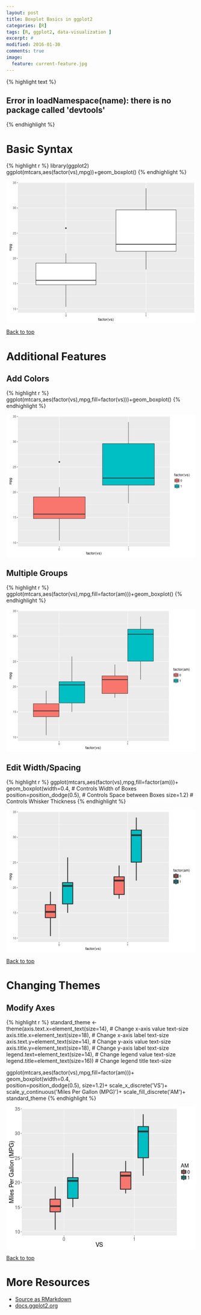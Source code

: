 ```yaml
---
layout: post
title: Boxplot Basics in ggplot2
categories: [R]
tags: [R, ggplot2, data-visualization ]
excerpt: #
modified: 2016-01-30
comments: true
image:
  feature: current-feature.jpg
---
```



{% highlight text %}
## Error in loadNamespace(name): there is no package called 'devtools'
{% endhighlight %}

# Basic Syntax


{% highlight r %}
library(ggplot2)
ggplot(mtcars,aes(factor(vs),mpg))+geom_boxplot()
{% endhighlight %}

<img src="/figure/source/2016-01-26-ggplot-boxplot/unnamed-chunk-1-1.png" title="plot of chunk unnamed-chunk-1" alt="plot of chunk unnamed-chunk-1" style="display: block; margin: auto;" />

<a href="#top">Back to top</a>

# Additional Features

## Add Colors


{% highlight r %}
ggplot(mtcars,aes(factor(vs),mpg,fill=factor(vs)))+geom_boxplot()
{% endhighlight %}

<img src="/figure/source/2016-01-26-ggplot-boxplot/unnamed-chunk-2-1.png" title="plot of chunk unnamed-chunk-2" alt="plot of chunk unnamed-chunk-2" style="display: block; margin: auto;" />

## Multiple Groups


{% highlight r %}
ggplot(mtcars,aes(factor(vs),mpg,fill=factor(am)))+geom_boxplot()
{% endhighlight %}

<img src="/figure/source/2016-01-26-ggplot-boxplot/unnamed-chunk-3-1.png" title="plot of chunk unnamed-chunk-3" alt="plot of chunk unnamed-chunk-3" style="display: block; margin: auto;" />

## Edit Width/Spacing


{% highlight r %}
ggplot(mtcars,aes(factor(vs),mpg,fill=factor(am)))+
  geom_boxplot(width=0.4,                    # Controls Width of Boxes
               position=position_dodge(0.5), # Controls Space between Boxes
               size=1.2)                     # Controls Whisker Thickness
{% endhighlight %}

<img src="/figure/source/2016-01-26-ggplot-boxplot/unnamed-chunk-4-1.png" title="plot of chunk unnamed-chunk-4" alt="plot of chunk unnamed-chunk-4" style="display: block; margin: auto;" />

<a href="#top">Back to top</a>
 
# Changing Themes

## Modify Axes


{% highlight r %}
standard_theme <- 
  theme(axis.text.x=element_text(size=14),    # Change x-axis value text-size
        axis.title.x=element_text(size=18),   # Change x-axis label text-size
        axis.text.y=element_text(size=14),    # Change y-axis value text-size
        axis.title.y=element_text(size=18),   # Change y-axis label text-size
        legend.text=element_text(size=14),    # Change legend value text-size
        legend.title=element_text(size=16))   # Change legend title text-size

ggplot(mtcars,aes(factor(vs),mpg,fill=factor(am)))+
  geom_boxplot(width=0.4,                    
               position=position_dodge(0.5), 
               size=1.2)+
  scale_x_discrete('VS')+
  scale_y_continuous('Miles Per Gallon (MPG)')+
  scale_fill_discrete('AM')+
  standard_theme
{% endhighlight %}

<img src="/figure/source/2016-01-26-ggplot-boxplot/unnamed-chunk-5-1.png" title="plot of chunk unnamed-chunk-5" alt="plot of chunk unnamed-chunk-5" style="display: block; margin: auto;" />

<a href="#top">Back to top</a>

# More Resources
- [Source as RMarkdown](https://github.com/rweyant/bertplot/blob/master/R/tutorials/ggplot-boxplot/ggplot-boxplot.Rmd)
- [docs.ggplot2.org](http://docs.ggplot2.org/0.9.3/geom_boxplot.html)
